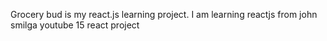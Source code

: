 Grocery bud is my react.js learning project. I am learning reactjs from john smilga youtube 15 react project